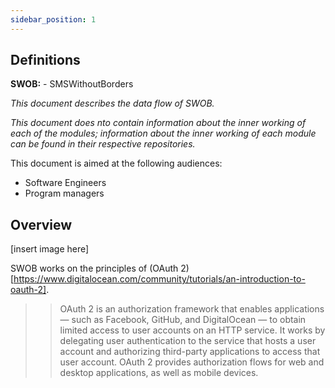 ```yaml
---
sidebar_position: 1
---
```


## Definitions
**SWOB:** - SMSWithoutBorders

_This document describes the data flow of SWOB._

_This document does nto contain information about the inner working of each of the modules; information about the inner working of each module can be found in their respective repositories._

This document is aimed at the following audiences:
- Software Engineers
- Program managers


## Overview

[insert image here]

SWOB works on the principles of (OAuth 2)[https://www.digitalocean.com/community/tutorials/an-introduction-to-oauth-2].

>> OAuth 2 is an authorization framework that enables applications — such as Facebook, GitHub, and DigitalOcean — to obtain limited access to user accounts on an HTTP service. It works by delegating user authentication to the service that hosts a user account and authorizing third-party applications to access that user account. OAuth 2 provides authorization flows for web and desktop applications, as well as mobile devices.

